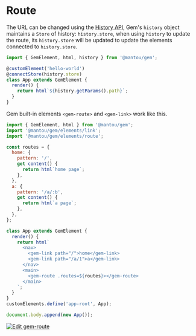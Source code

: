 # Route

The URL can be changed using the [History API](https://developer.mozilla.org/en-US/docs/Web/API/History), Gem's `history` object maintains a `Store` of history: `history.store`, when using `history` to update the route, its `history.store` will be updated to update the elements connected to `history.store`.

```js
import { GemElement, html, history } from '@mantou/gem';

@customElement('hello-world')
@connectStore(history.store)
class App extends GemElement {
  render() {
    return html`${history.getParams().path}`;
  }
}
```

Gem built-in elements `<gem-route>` and `<gem-link>` work like this.

```js
import { GemElement, html } from '@mantou/gem';
import '@mantou/gem/elements/link';
import '@mantou/gem/elements/route';

const routes = {
  home: {
    pattern: '/',
    get content() {
      return html`home page`;
    },
  },
  a: {
    pattern: '/a/:b',
    get content() {
      return html`a page`;
    },
  },
};

class App extends GemElement {
  render() {
    return html`
      <nav>
        <gem-link path="/">home</gem-link>
        <gem-link path="/a/1">a</gem-link>
      </nav>
      <main>
        <gem-route .routes=${routes}></gem-route>
      </main>
    `;
  }
}
customElements.define('app-root', App);

document.body.append(new App());
```

[![Edit gem-route](https://codesandbox.io/static/img/play-codesandbox.svg)](https://codesandbox.io/s/gem-route-llky3?fontsize=14&hidenavigation=1&theme=dark)
